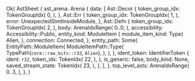 Ok(
    AstSheet {
        ast_arena: Arena {
            data: [
                Ast::Decor {
                    token_group_idx: TokenGroupIdx(
                        0,
                    ),
                },
                Ast::Err {
                    token_group_idx: TokenGroupIdx(
                        1,
                    ),
                    error: UnexpectedStmtInsideModule,
                },
                Ast::Defn {
                    token_group_idx: TokenGroupIdx(
                        2,
                    ),
                    body: ArenaIdxRange(
                        0..0,
                    ),
                    accessibility: Accessibility::Public,
                    entity_kind: ModuleItem {
                        module_item_kind: Type(
                            Alien,
                        ),
                        connection: Connected,
                    },
                    entity_path: Some(
                        EntityPath::ModuleItem(
                            ModuleItemPath::Type(
                                TypePath(`core::raw_bits::r32`, `Alien`),
                            ),
                        ),
                    ),
                    ident_token: IdentifierToken {
                        ident: `r32`,
                        token_idx: TokenIdx(
                            22,
                        ),
                    },
                    is_generic: false,
                    body_kind: None,
                    saved_stream_state: TokenIdx(
                        23,
                    ),
                },
            ],
        },
        top_level_asts: ArenaIdxRange(
            0..3,
        ),
    },
)